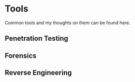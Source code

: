 # Tools

Common tools and my thoughts on them can be found here.

## Penetration Testing

## Forensics

## Reverse Engineering

